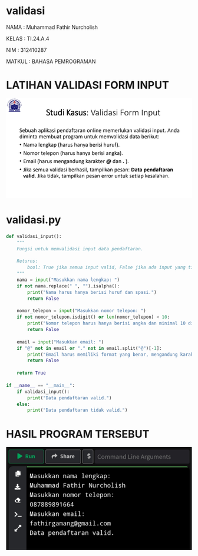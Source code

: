 # validasi
NAMA : Muhammad Fathir Nurcholish

KELAS : TI.24.A.4

NIM : 312410287

MATKUL : BAHASA PEMROGRAMAN

# LATIHAN VALIDASI FORM INPUT

![gambar](https://github.com/Fathir4118/tugas-pert15/blob/main/Gambar/Screenshot%202024-12-24%20062030.png)

# validasi.py
```python
def validasi_input():
    """
    Fungsi untuk memvalidasi input data pendaftaran.

    Returns:
        bool: True jika semua input valid, False jika ada input yang tidak valid.
    """
    nama = input("Masukkan nama lengkap: ")
    if not nama.replace(" ", "").isalpha():
        print("Nama harus hanya berisi huruf dan spasi.")
        return False

    nomor_telepon = input("Masukkan nomor telepon: ")
    if not nomor_telepon.isdigit() or len(nomor_telepon) < 10:
        print("Nomor telepon harus hanya berisi angka dan minimal 10 digit.")
        return False

    email = input("Masukkan email: ")
    if "@" not in email or "." not in email.split("@")[-1]:
        print("Email harus memiliki format yang benar, mengandung karakter '@' dan domain valid (misalnya, .com).")
        return False

    return True

if __name__ == "__main__":
    if validasi_input():
        print("Data pendaftaran valid.")
    else:
        print("Data pendaftaran tidak valid.")
```

# HASIL PROGRAM TERSEBUT

![gambar](https://github.com/Fathir4118/tugas-pert15/blob/main/Gambar/IMG_20250106_102541.jpg) 
